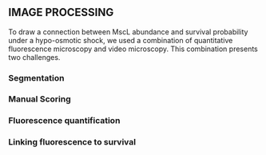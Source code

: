 # 

## IMAGE PROCESSING ##
To draw a connection between MscL abundance and survival probability under a hypo-osmotic shock, we used a combination of quantitative fluorescence microscopy and video microscopy. This combination presents two challenges.

### Segmentation ##

### Manual Scoring ##

### Fluorescence quantification ##

### Linking fluorescence to survival ###
